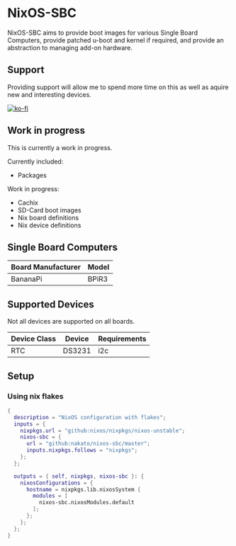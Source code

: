 # NixOS-SBC

NixOS-SBC aims to provide boot images for various Single Board Computers,
provide patched u-boot and kernel if required, and provide an abstraction
to managing add-on hardware.


## Support

Providing support will allow me to spend more time on this as well as aquire
new and interesting devices.

[![ko-fi](https://ko-fi.com/img/githubbutton_sm.svg)](https://ko-fi.com/nakatoio)


## Work in progress

This is currently a work in progress.

Currently included:
 * Packages

Work in progress:
 * Cachix
 * SD-Card boot images
 * Nix board definitions
 * Nix device definitions


## Single Board Computers

| Board Manufacturer | Model           |
| ------------------ | --------------- |
| BananaPi           | BPiR3           |


## Supported Devices

Not all devices are supported on all boards.

| Device Class | Device | Requirements |
| ------------ | ------ | ------------ |
| RTC          | DS3231 | i2c          |


## Setup

### Using nix flakes

```nix
{
  description = "NixOS configuration with flakes";
  inputs = {
    nixpkgs.url = "github:nixos/nixpkgs/nixos-unstable";
    nixos-sbc = {
      url = "github:nakato/nixos-sbc/master";
      inputs.nixpkgs.follows = "nixpkgs";
    };
  };

  outputs = { self, nixpkgs, nixos-sbc }: {
    nixosConfigurations = {
      hostname = nixpkgs.lib.nixosSystem {
        modules = [
          nixos-sbc.nixosModules.default
        ];
      };
    };
  };
}
```
